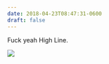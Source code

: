```yaml
---
date: 2018-04-23T08:47:31-0600
draft: false
---
```


Fuck yeah High Line.

![](/images/2018/3ca3d0537c.jpg)

